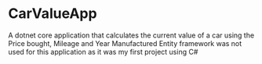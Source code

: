 # CarValueApp
A dotnet core application that calculates the current value of a car using the Price bought, Mileage and Year Manufactured
Entity framework was not used for this application as it was my first project using C#
